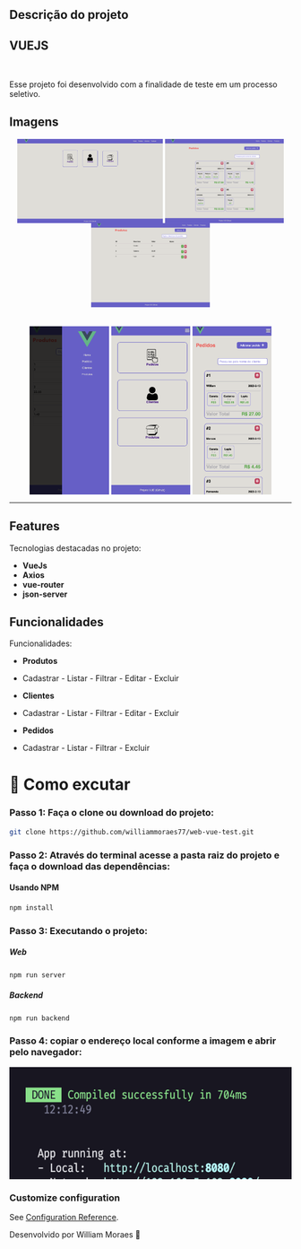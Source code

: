 <h1 align="center">

## Descrição do projeto

## VUEJS

<br>

</h1>

<p>Esse projeto foi desenvolvido com a finalidade de teste em um processo seletivo.</p>

## Imagens

<div align="center">
  <img align="center" src="https://github.com/williammoraes77/web-vue-test/blob/master/public/img/picture1.png" alt="Imagem do projeto" height="150">
  <img align="center" src="https://github.com/williammoraes77/web-vue-test/blob/master/public/img/picture2.png" alt="Imagem do projeto" height="150">
  <img align="center" src="https://github.com/williammoraes77/web-vue-test/blob/master/public/img/picture3.png" alt="Imagem do projeto" height="150">
  <br>
  <br>
  <br>
  <img align="center" src="https://github.com/williammoraes77/web-vue-test/blob/master/public/img/picture4.png" alt="Imagem do projeto" height="300">
  <img align="center" src="https://github.com/williammoraes77/web-vue-test/blob/master/public/img/picture5.png" alt="Imagem do projeto" height="300">
  <img align="center" src="https://github.com/williammoraes77/web-vue-test/blob/master/public/img/picture6.png" alt="Imagem do projeto" height="300">
 
</div>

<hr />

## Features

Tecnologias destacadas no projeto:

- **VueJs**
- **Axios**
- **vue-router**
- **json-server**

## Funcionalidades

Funcionalidades:

- **Produtos**
- Cadastrar - Listar - Filtrar - Editar - Excluir

- **Clientes**
- Cadastrar - Listar - Filtrar - Editar - Excluir

- **Pedidos**
- Cadastrar - Listar - Filtrar - Excluir

# 🤔 Como excutar

### Passo 1: Faça o clone ou download do projeto:

```sh
git clone https://github.com/williammoraes77/web-vue-test.git
```

### Passo 2: Através do terminal acesse a pasta raiz do projeto e faça o download das dependências:

#### Usando NPM

```sh
npm install
```

### Passo 3: Executando o projeto:

##### Web

```sh
npm run server
```

##### Backend

```sh
npm run backend
```

### Passo 4: copiar o endereço local conforme a imagem e abrir pelo navegador:

  <img align="center" src="https://github.com/williammoraes77/web-vue-test/blob/master/public/img/picture7.png" alt="Imagem do projeto" height="200">

### Customize configuration

See [Configuration Reference](https://cli.vuejs.org/config/).

Desenvolvido por William Moraes 🚀
